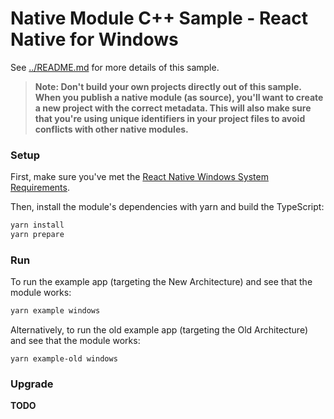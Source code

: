 # Native Module C++ Sample - React Native for Windows

See [../README.md](../README.md) for more details of this sample.

>**Note: Don't build your own projects directly out of this sample. When you publish a native module (as source), you'll want to create a new project with the correct metadata. This will also make sure that you're using unique identifiers in your project files to avoid conflicts with other native modules.**

### Setup

First, make sure you've met the [React Native Windows System Requirements](https://microsoft.github.io/react-native-windows/docs/rnw-dependencies).

Then, install the module's dependencies with yarn and build the TypeScript:

```cmd
yarn install
yarn prepare
```

### Run

To run the example app (targeting the New Architecture) and see that the module works:

```cmd
yarn example windows
```

Alternatively, to run the old example app (targeting the Old Architecture) and see that the module works:

```
yarn example-old windows
```

### Upgrade

**TODO**
